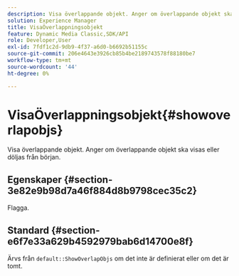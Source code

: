 ```yaml
---
description: Visa överlappande objekt. Anger om överlappande objekt ska visas eller döljas från början.
solution: Experience Manager
title: VisaÖverlappningsobjekt
feature: Dynamic Media Classic,SDK/API
role: Developer,User
exl-id: 7fdf1c2d-9db9-4f37-a6d0-b6692b51155c
source-git-commit: 206e4643e3926cb85b4be2189743578f88180be7
workflow-type: tm+mt
source-wordcount: '44'
ht-degree: 0%

---
```


# VisaÖverlappningsobjekt{#showoverlapobjs}

Visa överlappande objekt. Anger om överlappande objekt ska visas eller döljas från början.

## Egenskaper {#section-3e82e9b98d7a46f884d8b9798cec35c2}

Flagga.

## Standard {#section-e6f7e33a629b4592979bab6d14700e8f}

Ärvs från `default::ShowOverlapObjs` om det inte är definierat eller om det är tomt.
